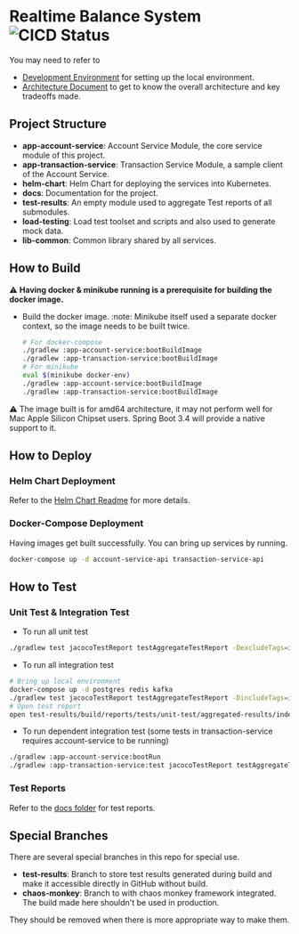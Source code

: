# Realtime Balance System ![CICD Status](https://github.com/hugogu/rt-balance/actions/workflows/build-and-test.yml/badge.svg)

You may need to refer to 
* [Development Environment](./docs/DevelopmentEnvironment.md) for setting up the local environment.
* [Architecture Document](docs/Architecture.md) to get to know the overall architecture and key tradeoffs made.

## Project Structure

* **app-account-service**: Account Service Module, the core service module of this project.
* **app-transaction-service**: Transaction Service Module, a sample client of the Account Service.
* **helm-chart**: Helm Chart for deploying the services into Kubernetes.
* **docs**: Documentation for the project.
* **test-results**: An empty module used to aggregate Test reports of all submodules.
* **load-testing**: Load test toolset and scripts and also used to generate mock data.
* **lib-common**: Common library shared by all services.

## How to Build

:warning: **Having docker & minikube running is a prerequisite for building the docker image.**

* Build the docker image. :note: Minikube itself used a separate docker context, so the image needs to be built twice.
    ```bash
    # For docker-compose
    ./gradlew :app-account-service:bootBuildImage
    ./gradlew :app-transaction-service:bootBuildImage
    # For minikube
    eval $(minikube docker-env)
    ./gradlew :app-account-service:bootBuildImage
    ./gradlew :app-transaction-service:bootBuildImage
    ```
  
:warning: The image built is for amd64 architecture, it may not perform well for Mac Apple Silicon Chipset users. Spring Boot 3.4 will provide a native support to it.

## How to Deploy

### Helm Chart Deployment

Refer to the [Helm Chart Readme](./helm-chart/README.md) for more details.

### Docker-Compose Deployment

Having images get built successfully. You can bring up services by running. 

```bash
docker-compose up -d account-service-api transaction-service-api
```

## How to Test

### Unit Test & Integration Test

* To run all unit test
```bash
./gradlew test jacocoTestReport testAggregateTestReport -DexcludeTags=integration
```
* To run all integration test
```bash
# Bring up local environment
docker-compose up -d postgres redis kafka
./gradlew test jacocoTestReport testAggregateTestReport -DincludeTags=integration
# Open test report
open test-results/build/reports/tests/unit-test/aggregated-results/index.html
```
* To run dependent integration test (some tests in transaction-service requires account-service to be running)
```bash
./gradlew :app-account-service:bootRun
./gradlew :app-transaction-service:test jacocoTestReport testAggregateTestReport -DincludeTags=require-account,integration
```

### Test Reports

Refer to the [docs folder](./docs/README.md) for test reports.

## Special Branches

There are several special branches in this repo for special use.

* **test-results**: Branch to store test results generated during build and make it accessible directly in GitHub without build.
* **chaos-monkey**: Branch to with chaos monkey framework integrated. The build made here shouldn't be used in production. 

They should be removed when there is more appropriate way to make them.
